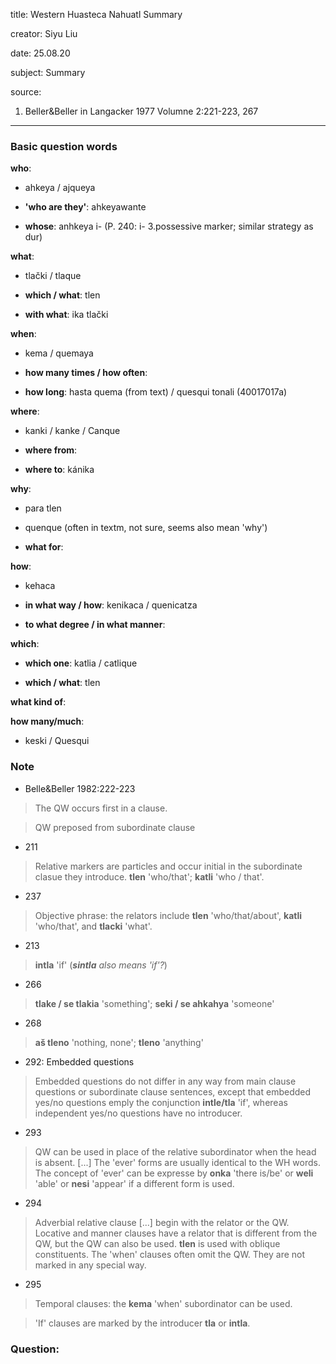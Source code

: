 
title: Western Huasteca Nahuatl Summary

creator: Siyu Liu

date: 25.08.20

subject: Summary

source: 

1. Beller&Beller in Langacker 1977 Volumne 2:221-223, 267

----

### Basic question words

**who**: 

 - ahkeya / ajqueya
 
 - **'who are they'**: ahkeyawante
 
 - **whose**: anhkeya i- (P. 240: i- 3.possessive marker; similar strategy as dur)
 
**what**: 

 - tlački / tlaque
 
 - **which / what**: tlen
 
 - **with what**: ika tlački
 
**when**: 

 - kema / quemaya
 
 - **how many times / how often**:	
 
 - **how long**: hasta quema (from text) / quesqui tonali (40017017a) 	
 
**where**: 

 - kanki / kanke / Canque
  
 - **where from**: 
 
 - **where to**: kánika
 
**why**: 

 - para tlen
 
 - quenque (often in textm, not sure, seems also mean 'why')
 
 - **what for**:

**how**: 

 - kehaca 
 
 - **in what way / how**: kenikaca / quenicatza
 
 - **to what degree / in what manner**: 
  
**which**: 

 - **which one**: katlia / catlique
 
 - **which  / what**: tlen
  
**what kind of**: 

**how many/much**: 
 
 - keski / Quesqui


### Note

- Belle&Beller 1982:222-223

> The QW occurs first in a clause. 

> QW preposed from subordinate clause

- 211

> Relative markers are particles and occur initial in the subordinate clasue they introduce. **tlen** 'who/that'; **katli** 'who / that'.

- 237

> Objective phrase: the relators include **tlen** 'who/that/about', **katli** 'who/that', and **tlacki** 'what'. 

- 213

> **intla** 'if' (***sintla** also means 'if'?*)

- 266

> **tlake / se tlakia** 'something'; **seki / se ahkahya** 'someone'

- 268

> **aš tleno** 'nothing, none'; **tleno** 'anything'

- 292: Embedded questions

> Embedded questions do not differ in any way from main clause questions or subordinate clause sentences, except that embedded yes/no questions emply the conjunction **intle/tla** 'if', whereas independent yes/no questions have no introducer.

- 293

> QW can be used in place of the relative subordinator when the head is absent. [...] The 'ever' forms are usually identical to the WH words. The concept of 'ever' can be expresse by **onka** 'there is/be' or **weli** 'able' or **nesi** 'appear' if a different form is used.

- 294

> Adverbial relative clause [...] begin with the relator or the QW. Locative and manner clauses have a relator that is different from the QW, but the QW can also be used. **tlen** is used with oblique constituents. The 'when' clauses often omit the QW. They are not marked in any special way.

- 295

> Temporal clauses: the **kema** 'when' subordinator can be used.

> 'If' clauses are marked by the introducer **tla** or **intla**.

### Question:

